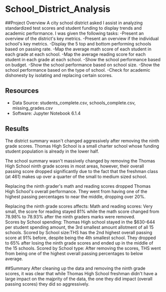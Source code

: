 # School_District_Analysis

##Project Overview
A city school district asked I assist in analyzing standardized test scores and student funding to display trends and academic performance. I was given the following tasks:
	-Present an overview of the district's key metrics.
	-Present an overview if the individual school's key metrics.
	-Display the 5 top and bottom performing schools based on passing rate. 
	-Map the average math score of each student in each grade at each school.
	-Map the average reading score for each student in each grade at each school.
	-Show the school performance based on budget.
	-Show the school performance based on school size. 
	-Show the school performance based on the type of school.
	-Check for academic dishonesty by isolating and replacing certain scores. 
	
## Resources
- Data Source: students_complete.csv, schools_complete.csv, missing_grades.csv
- Software: Jupyter Notebook 6.1.4

## Results
The district summary wasn't changed aggressively after removing the ninth grade scores. Thomas High School is a small charter school whose funding student population is already in the lower half. 

The school summary wasn't massively changed by removing the Thomas High School ninth  grade scores in most areas, however, their overall passing score dropped significantly due to the fact that the freshman class (at 461) makes up over a quarter of the small to medium sized school.

Replacing the ninth grader's math and reading scores dropped Thomas High School's overall performance. They went from having one of the highest passing percentages to near the middle, dropping over 20%.  

Replacing the ninth grade scores affects:
	Math and reading scores: Very small, the score for reading stayed 81% while the math  score changed from 78.98% to 78.93% after the ninth graders marks were removed.  
	Scores by School spending: Thomas High school stayed in the $630-644 per student spending amount, the 3rd smallest amount allotment of all 15 schools. 
	Scored by School size:THS has the 2nd highest overall passing score at 91% before, despite being the 4th smallest school. They dropped to 65% after losing the ninth grade scores and ended up in the middle of the 15 schools. 
	Scored by School type: After removing the scores, THS went from being one of the highest overall passing percentages to below average.   
	
##Summary
After cleaning up the data and removing the ninth grade scores, it was clear that while Thomas High School freshman didn't have a large impact on the majprity of the data, the one they did impact (overall passing scores) they did so aggressively. 
